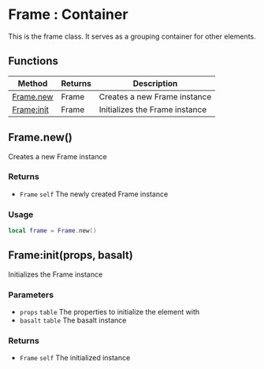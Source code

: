 # Frame : Container
This is the frame class. It serves as a grouping container for other elements.

## Functions

|Method|Returns|Description|
|---|---|---|
|[Frame.new](#Frame.new)|Frame|Creates a new Frame instance
|[Frame:init](#Frame:init)|Frame|Initializes the Frame instance


## Frame.new()
Creates a new Frame instance

### Returns
* `Frame` `self` The newly created Frame instance

### Usage
 ```lua
local frame = Frame.new()
```

## Frame:init(props, basalt)
Initializes the Frame instance

### Parameters
* `props` `table` The properties to initialize the element with
* `basalt` `table` The basalt instance

### Returns
* `Frame` `self` The initialized instance


